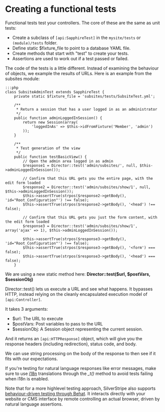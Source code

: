 # Creating a functional tests

Functional tests test your controllers.  The core of these are the same as unit tests:

*  Create a subclass of `[api:SapphireTest]` in the `mysite/tests` or `(module)/tests` folder.
*  Define static $fixture_file to point to a database YAML file.
*  Create methods that start with "test" to create your tests.
*  Assertions are used to work out if a test passed or failed.

The code of the tests is a little different.  Instead of examining the behaviour of objects, we example the results of
URLs.  Here is an example from the subsites module:

	:::php
	class SubsiteAdminTest extends SapphireTest {
		private static $fixture_file = 'subsites/tests/SubsiteTest.yml';

		/**
		 * Return a session that has a user logged in as an administrator
		 */
		public function adminLoggedInSession() {
			return new Session(array(
				'loggedInAs' => $this->idFromFixture('Member', 'admin')
			));
		}

		/**
		 * Test generation of the view
		 */
		public function testBasicView() {
			// Open the admin area logged in as admin
			$response1 = Director::test('admin/subsites/', null, $this->adminLoggedInSession());

			// Confirm that this URL gets you the entire page, with the edit form loaded
			$response2 = Director::test('admin/subsites/show/1', null, $this->adminLoggedInSession());
			$this->assertTrue(strpos($response2->getBody(), 'id="Root_Configuration"') !== false);
			$this->assertTrue(strpos($response2->getBody(), '<head') !== false);

			// Confirm that this URL gets you just the form content, with the edit form loaded
			$response3 = Director::test('admin/subsites/show/1', array('ajax' => 1), $this->adminLoggedInSession());

			$this->assertTrue(strpos($response3->getBody(), 'id="Root_Configuration"') !== false);
			$this->assertTrue(strpos($response3->getBody(), '<form') === false);
			$this->assertTrue(strpos($response3->getBody(), '<head') === false);
		}



We are using a new static method here: **Director::test($url, $postVars, $sessionObj)**

Director::test() lets us execute a URL and see what happens.  It bypasses HTTP, instead relying on the cleanly
encapsulated execution model of `[api:Controller]`.

It takes 3 arguments:

*  $url: The URL to execute
*  $postVars: Post variables to pass to the URL
*  $sessionObj: A Session object representing the current session.

And it returns an `[api:HTTPResponse]` object, which will give you the response headers (including redirection), status code,
and body.

We can use string processing on the body of the response to then see if it fits with our expectations.

If you're testing for natural language responses like error messages, make sure to use [i18n](/topics/i18n) translations through
the *_t()* method to avoid tests failing when i18n is enabled.

Note that for a more highlevel testing approach, SilverStripe also supports 
[behaviour-driven testing through Behat](https://github.com/silverstripe-labs/silverstripe-behat-extension). It interacts
directly with your website or CMS interface by remote controlling an actual browser, driven by natural language assertions.